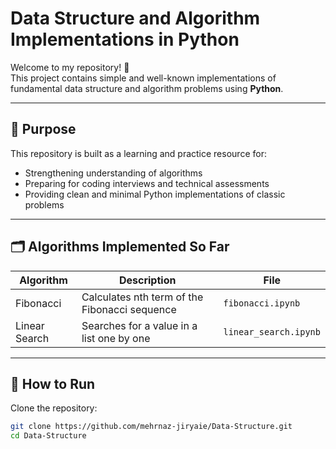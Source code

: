 # Data Structure and Algorithm Implementations in Python

Welcome to my repository! 🎯  
This project contains simple and well-known implementations of fundamental data structure and algorithm problems using **Python**.

---

## 📌 Purpose

This repository is built as a learning and practice resource for:
- Strengthening understanding of algorithms
- Preparing for coding interviews and technical assessments
- Providing clean and minimal Python implementations of classic problems

---

## 🗂️ Algorithms Implemented So Far

| Algorithm         | Description                       | File               |
|------------------|-----------------------------------|--------------------|
| Fibonacci         | Calculates nth term of the Fibonacci sequence | `fibonacci.ipynb`     |
| Linear Search     | Searches for a value in a list one by one     | `linear_search.ipynb` |

---

## 🚀 How to Run

Clone the repository:

```bash
git clone https://github.com/mehrnaz-jiryaie/Data-Structure.git
cd Data-Structure
